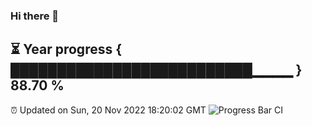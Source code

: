 ### Hi there 👋
⏳ Year progress { ██████████████████████████▁▁▁▁ } 88.70 %
---
⏰ Updated on Sun, 20 Nov 2022 18:20:02 GMT
![Progress Bar CI](https://github.com/liununu/liununu/workflows/Progress%20Bar%20CI/badge.svg)

